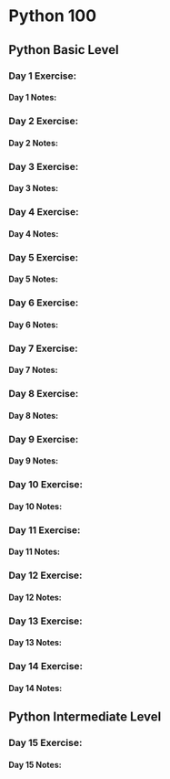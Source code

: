 # Python 100

## Python Basic Level

### Day 1 Exercise: 
#### Day 1 Notes:

### Day 2 Exercise: 
#### Day 2 Notes:

### Day 3 Exercise: 
#### Day 3 Notes:

### Day 4 Exercise: 
#### Day 4 Notes:

### Day 5 Exercise: 
#### Day 5 Notes:

### Day 6 Exercise: 
#### Day 6 Notes:

### Day 7 Exercise: 
#### Day 7 Notes:

### Day 8 Exercise: 
#### Day 8 Notes:

### Day 9 Exercise: 
#### Day 9 Notes:

### Day 10 Exercise: 
#### Day 10 Notes:

### Day 11 Exercise: 
#### Day 11 Notes:

### Day 12 Exercise: 
#### Day 12 Notes:

### Day 13 Exercise: 
#### Day 13 Notes:

### Day 14 Exercise: 
#### Day 14 Notes:

## Python Intermediate Level

### Day 15 Exercise: 
#### Day 15 Notes:
